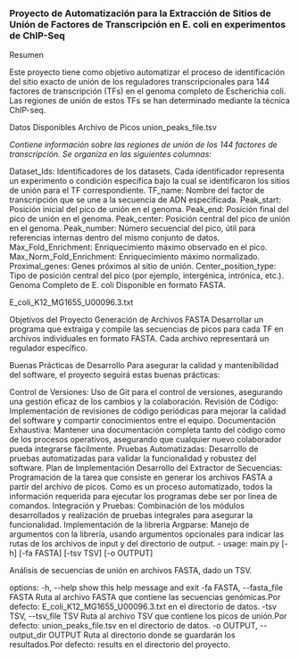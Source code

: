 ### Proyecto de Automatización para la Extracción de Sitios de Unión de Factores de Transcripción en E. coli en experimentos de ChIP-Seq
Resumen

Este proyecto tiene como objetivo automatizar el proceso de identificación del sitio exacto de unión de los reguladores transcripcionales para 144 factores de transcripción (TFs) en el genoma completo de Escherichia coli. Las regiones de unión de estos TFs se han determinado mediante la técnica ChIP-seq.

Datos Disponibles
Archivo de Picos
union_peaks_file.tsv


*Contiene información sobre las regiones de unión de los 144 factores de transcripción. Se organiza en las siguientes columnas:*

Dataset_Ids: Identificadores de los datasets. Cada identificador representa un experimento o condición específica bajo la cual se identificaron los sitios de unión para el TF correspondiente.
TF_name: Nombre del factor de transcripción que se une a la secuencia de ADN especificada.
Peak_start: Posición inicial del pico de unión en el genoma.
Peak_end: Posición final del pico de unión en el genoma.
Peak_center: Posición central del pico de unión en el genoma.
Peak_number: Número secuencial del pico, útil para referencias internas dentro del mismo conjunto de datos.
Max_Fold_Enrichment: Enriquecimiento máximo observado en el pico.
Max_Norm_Fold_Enrichment: Enriquecimiento máximo normalizado.
Proximal_genes: Genes próximos al sitio de unión.
Center_position_type: Tipo de posición central del pico (por ejemplo, intergénica, intrónica, etc.).
Genoma Completo de E. coli
Disponible en formato FASTA.

E_coli_K12_MG1655_U00096.3.txt

Objetivos del Proyecto
Generación de Archivos FASTA
Desarrollar un programa que extraiga y compile las secuencias de picos para cada TF en archivos individuales en formato FASTA. Cada archivo representará un regulador específico.

Buenas Prácticas de Desarrollo
Para asegurar la calidad y mantenibilidad del software, el proyecto seguirá estas buenas prácticas:

Control de Versiones: Uso de Git para el control de versiones, asegurando una gestión eficaz de los cambios y la colaboración.
Revisión de Código: Implementación de revisiones de código periódicas para mejorar la calidad del software y compartir conocimientos entre el equipo.
Documentación Exhaustiva: Mantener una documentación completa tanto del código como de los procesos operativos, asegurando que cualquier nuevo colaborador pueda integrarse fácilmente.
Pruebas Automatizadas: Desarrollo de pruebas automatizadas para validar la funcionalidad y robustez del software.
Plan de Implementación
Desarrollo del Extractor de Secuencias: Programación de la tarea que consiste en generar los archivos FASTA a partir del archivo de picos. Como es un proceso automatizado, todos la información requerida para ejecutar los programas debe ser por línea de comandos.
Integración y Pruebas: Combinación de los módulos desarrollados y realización de pruebas integrales para asegurar la funcionalidad.
Implementación de la librería Argparse: Manejo de argumentos con la librería, usando argumentos opcionales para indicar las rutas de los archivos de input y del directorio de output.
	- usage: main.py [-h] [-fa FASTA] [-tsv TSV] [-o OUTPUT]

Análisis de secuencias de unión en archivos FASTA, dado un TSV.

options:
  -h, --help            show this help message and exit
  -fa FASTA, --fasta_file FASTA
                        Ruta al archivo FASTA que contiene las secuencias genómicas.Por defecto: E_coli_K12_MG1655_U00096.3.txt en el directorio de datos.
  -tsv TSV, --tsv_file TSV
                        Ruta al archivo TSV que contiene los picos de unión.Por defecto: union_peaks_file.tsv en el directorio de datos.
  -o OUTPUT, --output_dir OUTPUT
                        Ruta al directorio donde se guardarán los resultados.Por defecto: results en el directorio del proyecto.
                        
